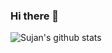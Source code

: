 ### Hi there 👋

![Sujan's github stats](https://github-readme-stats.vercel.app/api?username=sujanchegu&show_icons=true&theme=dark&count_private=true)
